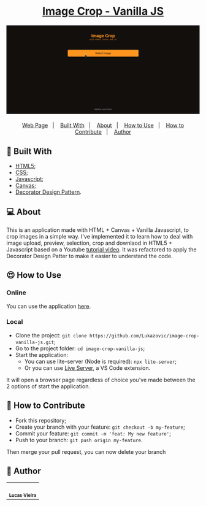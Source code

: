<a href="https://lukazovic.github.io/image-crop-vanilla-js/" target="_blank">
  <h1 align="center">Image Crop - Vanilla JS</h1>
</a>
<h4 align="center">
  <img src="./.github/app-preview.gif" /><br>
</h4>

<p align="center">
  <a href="https://lukazovic.github.io/image-crop-vanilla-js/" target="_blank">Web Page</a>&nbsp;&nbsp;&nbsp;|&nbsp;&nbsp;&nbsp;
  <a href="#wrench-built-with">Built With</a>&nbsp;&nbsp;&nbsp;|&nbsp;&nbsp;&nbsp;
  <a href="#-about">About</a>&nbsp;&nbsp;&nbsp;|&nbsp;&nbsp;&nbsp;
  <a href="#heart_eyes-how-to-use">How to Use</a>&nbsp;&nbsp;&nbsp;|&nbsp;&nbsp;&nbsp;
  <a href="#-how-to-contribute">How to Contribute</a>&nbsp;&nbsp;&nbsp;|&nbsp;&nbsp;&nbsp;
  <a href="#pencil-author">Author</a>
</p>

## :wrench: Built With

- [HTML5](https://developer.mozilla.org/en-US/docs/Web/Guide/HTML/HTML5);
- [CSS](https://developer.mozilla.org/en-US/docs/Web/CSS);
- [Javascript](https://developer.mozilla.org/en-US/docs/Web/JavaScript);
- [Canvas](https://developer.mozilla.org/en-US/docs/Web/API/Canvas_API);
- [Decorator Design Pattern](https://refactoring.guru/design-patterns/decorator).

## 💻 About

This is an application made with HTML + Canvas + Vanilla Javascript, to crop images in a simple way.
I've implemented it to learn how to deal with image upload, preview, selection, crop and downlaod in HTML5 + Javascript based on a Youtube [tutorial video](https://youtu.be/-RWPvVcYAC4).
It was refactored to apply the Decorator Design Patter to make it easier to understand the code.

## :heart_eyes: How to Use

### Online

You can use the application [here](https://lukazovic.github.io/image-crop-vanilla-js/).

### Local

- Clone the project: `git clone https://github.com/Lukazovic/image-crop-vanilla-js.git`;
- Go to the project folder: `cd image-crop-vanilla-js`;
- Start the application:
  - You can use lite-server (Node is required): `npx lite-server`;
  - Or you can use [Live Server](https://marketplace.visualstudio.com/items?itemName=ritwickdey.LiveServer), a VS Code extension.

It will open a browser page regardless of choice you've made between the 2 options of start the application.

## 🤔 How to Contribute

- Fork this repository;
- Create your branch with your feature: `git checkout -b my-feature`;
- Commit your feature: `git commit -m 'feat: My new feature'`;
- Push to your branch: `git push origin my-feature`.

Then merge your pull request, you can now delete your branch

## :pencil: Author

<table>
  <tr>
    <td align="center"><a href="https://github.com/Lukazovic"><img src="https://avatars0.githubusercontent.com/u/54550926?s=460&u=cdeeac652ce0597a986fbdcff6e249ad27a1f1da&v=4" width="100px;" alt=""/><br /><sub><b>Lucas Vieira</b></sub></a><br /></td>
  <tr>
</table>
